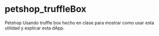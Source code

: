 # petshop_truffleBox
Petshop Usando truffle box hecho en clase para mostrar como usar esta utilidad y explicar esta dApp.
